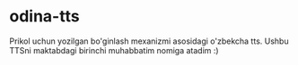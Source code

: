 # odina-tts
Prikol uchun yozilgan bo'ginlash mexanizmi asosidagi o'zbekcha tts. Ushbu TTSni maktabdagi birinchi muhabbatim nomiga atadim :)

